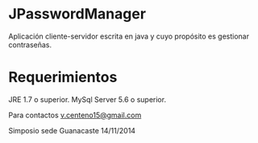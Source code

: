 JPasswordManager
========
Aplicación cliente-servidor escrita en java y cuyo propósito es gestionar contraseñas.

Requerimientos
========
JRE 1.7 o superior.
MySql Server 5.6 o superior.


Para contactos v.centeno15@gmail.com

Simposio sede Guanacaste 14/11/2014
